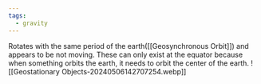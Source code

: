 ```yaml
---
tags:
  - gravity
---
```

Rotates with the same period of the earth([[Geosynchronous Orbit]]) and appears to be not moving. 
These can only exist at the equator because when something orbits the earth, it needs to orbit the center of the earth.
![[Geostationary Objects-20240506142707254.webp]]
